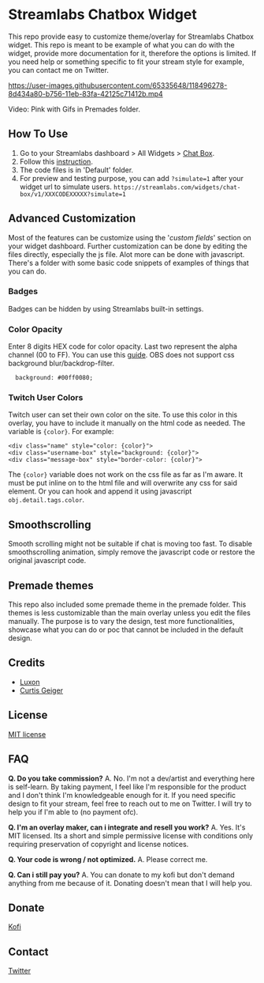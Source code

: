 # Streamlabs Chatbox Widget
This repo provide easy to customize theme/overlay for Streamlabs Chatbox widget. This repo is meant to be example of what you can do with the widget, provide more documentation for it, therefore the options is limited. If you need help or something specific to fit your stream style for example, you can contact me on Twitter.

https://user-images.githubusercontent.com/65335648/118496278-8d434a80-b756-11eb-83fa-42125c71412b.mp4

Video: Pink with Gifs in Premades folder.

## How To Use

1. Go to your Streamlabs dashboard > All Widgets > [Chat Box](https://streamlabs.com/dashboard#/chatbox).
2. Follow this [instruction](https://user-images.githubusercontent.com/65335648/119599623-f93d4700-be17-11eb-82ae-848eb7adceb5.png).
3. The code files is in 'Default' folder.
4. For preview and testing purpose, you can add `?simulate=1` after your widget url to simulate users.
`https://streamlabs.com/widgets/chat-box/v1/XXXCODEXXXXX?simulate=1`

## Advanced Customization

Most of the features can be customize using the '*custom fields*' section on your widget dashboard. Further customization can be done by editing the files directly, especially the js file. Alot more can be done with javascript. There's a folder with some basic code snippets of examples of things that you can do.

### Badges

Badges can be hidden by using Streamlabs built-in settings.

### Color Opacity

Enter 8 digits HEX code for color opacity. Last two represent the alpha channel (00 to FF). You can use this [guide](https://davidwalsh.name/hex-opacity). OBS does not support css background blur/backdrop-filter.

```
  background: #00ff0080;
```

### Twitch User Colors

Twitch user can set their own color on the site. To use this color in this overlay, you have to include it manually on the html code as needed. The variable is `{color}`. For example:

    <div class="name" style="color: {color}">
    <div class="username-box" style="background: {color}">
    <div class="message-box" style="border-color: {color}">

The `{color}` variable does not work on the css file as far as I'm aware. It must be put inline on to the html file and will overwrite any css for said element. Or you can hook and append it using javascript `obj.detail.tags.color`.

## Smoothscrolling

Smooth scrolling might not be suitable if chat is moving too fast. To disable smoothscrolling animation, simply remove the javascript code or restore the original javascript code. 

## Premade themes

This repo also included some premade theme in the premade folder. This themes is less customizable than the main overlay unless you edit the files manually. The purpose is to vary the design, test more functionalities, showcase what you can do or poc that cannot be included in the default design.

## Credits

* [Luxon](https://moment.github.io/luxon/)
* [Curtis Geiger](https://github.com/curtissimo41)

## License

[MIT license](https://github.com/metadotmy/streamlabs-chat/blob/master/LICENSE)

## FAQ

**Q. Do you take commission?**
A. No. I'm not a dev/artist and everything here is self-learn. By taking payment, I feel like I'm responsible for the product and I don't think I'm knowledgeable enough for it. If you need specific design to fit your stream, feel free to reach out to me on Twitter. I will try to help you if I'm able to (no payment ofc).

**Q. I'm an overlay maker, can i integrate and resell you work?**
A. Yes. It's MIT licensed. Its a short and simple permissive license with conditions only requiring preservation of copyright and license notices.

**Q. Your code is wrong / not optimized.**
A. Please correct me.

**Q. Can i still pay you?**
A. You can donate to my kofi but don't demand anything from me because of it. Donating doesn't mean that I will help you.

## Donate

[Kofi](https://ko-fi.com/jhooo)

## Contact

[Twitter](https://twitter.com/JHOOOOOOOOOOOOQ)
